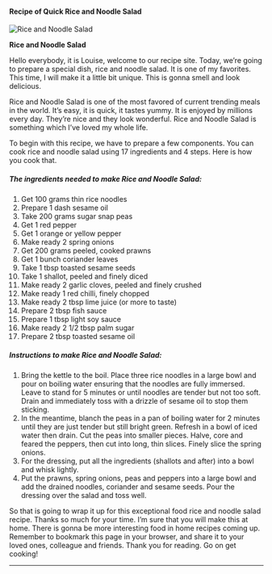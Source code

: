             

#### Recipe of Quick Rice and Noodle Salad

![Rice and Noodle Salad](https://img-global.cpcdn.com/recipes/48193227/751x532cq70/rice-and-noodle-salad-recipe-main-photo.jpg)

**Rice and Noodle Salad**

Hello everybody, it is Louise, welcome to our recipe site. Today, we’re going to prepare a special dish, rice and noodle salad. It is one of my favorites. This time, I will make it a little bit unique. This is gonna smell and look delicious.

Rice and Noodle Salad is one of the most favored of current trending meals in the world. It’s easy, it is quick, it tastes yummy. It is enjoyed by millions every day. They’re nice and they look wonderful. Rice and Noodle Salad is something which I’ve loved my whole life.

To begin with this recipe, we have to prepare a few components. You can cook rice and noodle salad using 17 ingredients and 4 steps. Here is how you cook that.

##### The ingredients needed to make Rice and Noodle Salad:

1.  Get 100 grams thin rice noodles
2.  Prepare 1 dash sesame oil
3.  Take 200 grams sugar snap peas
4.  Get 1 red pepper
5.  Get 1 orange or yellow pepper
6.  Make ready 2 spring onions
7.  Get 200 grams peeled, cooked prawns
8.  Get 1 bunch coriander leaves
9.  Take 1 tbsp toasted sesame seeds
10.  Take 1 shallot, peeled and finely diced
11.  Make ready 2 garlic cloves, peeled and finely crushed
12.  Make ready 1 red chilli, finely chopped
13.  Make ready 2 tbsp lime juice (or more to taste)
14.  Prepare 2 tbsp fish sauce
15.  Prepare 1 tbsp light soy sauce
16.  Make ready 2 1/2 tbsp palm sugar
17.  Prepare 2 tbsp toasted sesame oil

##### Instructions to make Rice and Noodle Salad:

1.  Bring the kettle to the boil. Place three rice noodles in a large bowl and pour on boiling water ensuring that the noodles are fully immersed. Leave to stand for 5 minutes or until noodles are tender but not too soft. Drain and immediately toss with a drizzle of sesame oil to stop them sticking.
2.  In the meantime, blanch the peas in a pan of boiling water for 2 minutes until they are just tender but still bright green. Refresh in a bowl of iced water then drain. Cut the peas into smaller pieces. Halve, core and feared the peppers, then cut into long, thin slices. Finely slice the spring onions.
3.  For the dressing, put all the ingredients (shallots and after) into a bowl and whisk lightly.
4.  Put the prawns, spring onions, peas and peppers into a large bowl and add the drained noodles, coriander and sesame seeds. Pour the dressing over the salad and toss well.

So that is going to wrap it up for this exceptional food rice and noodle salad recipe. Thanks so much for your time. I’m sure that you will make this at home. There is gonna be more interesting food in home recipes coming up. Remember to bookmark this page in your browser, and share it to your loved ones, colleague and friends. Thank you for reading. Go on get cooking!

* * *